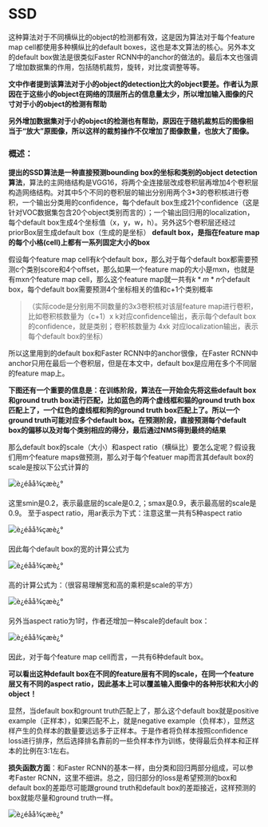 # SSD

这种算法对于不同横纵比的object的检测都有效，这是因为算法对于每个feature map cell都使用多种横纵比的default boxes，这也是本文算法的核心。另外本文的default box做法是很类似Faster RCNN中的anchor的做法的。最后本文也强调了增加数据集的作用，包括随机裁剪，旋转，对比度调整等等。 


**文中作者提到该算法对于小的object的detection比大的object要差。作者认为原因在于这些小的object在网络的顶层所占的信息量太少，所以增加输入图像的尺寸对于小的object的检测有帮助**

**另外增加数据集对于小的object的检测也有帮助，原因在于随机裁剪后的图像相当于“放大”原图像，所以这样的裁剪操作不仅增加了图像数量，也放大了图像。**

### 概述：

**提出的SSD算法是一种直接预测bounding box的坐标和类别的object detection算法**，算法的主网络结构是VGG16，将两个全连接层改成卷积层再增加4个卷积层构造网络结构。对其中5个不同的卷积层的输出分别用两个3*3的卷积核进行卷积，一个输出分类用的confidence，每个default box生成21个confidence（这是针对VOC数据集包含20个object类别而言的）；一个输出回归用的localization，每个default box生成4个坐标值（x，y，w，h）。另外这5个卷积层还经过priorBox层生成default box（生成的是坐标）
**default box，是指在feature map的每个小格(cell)上都有一系列固定大小的box**

假设每个feature map cell有$k$个default box，那么对于每个default box都需要预测c个类别score和4个offset，那么如果一个feature map的大小是mxn，也就是有mxn个feature map cell，那么这个feature map就一共有$k*m*n$个default box，每个default box需要预测4个坐标相关的值和c+1个类别概率


> （实际code是分别用不同数量的3x3卷积核对该层feature map进行卷积，比如卷积核数量为（c+1）x k对应confidence输出，表示每个default box的confidence，就是类别；卷积核数量为 4xk 对应localization输出，表示每个default box的坐标）

所以这里用到的default box和Faster RCNN中的anchor很像，在Faster RCNN中anchor只用在最后一个卷积层，但是在本文中，default box是应用在多个不同层的feature map上。

**下图还有一个重要的信息是：在训练阶段，算法在一开始会先将这些default box和ground truth box进行匹配，比如蓝色的两个虚线框和猫的ground truth box匹配上了，一个红色的虚线框和狗的ground truth box匹配上了。所以一个ground truth可能对应多个default box。在预测阶段，直接预测每个default box的偏移以及对每个类别相应的得分，最后通过NMS得到最终的结果**

那么default box的scale（大小）和aspect ratio（横纵比）要怎么定呢？假设我们用m个feature maps做预测，那么对于每个featuer map而言其default box的scale是按以下公式计算的

![è¿éåå¾çæè¿°](https://img-blog.csdn.net/20170531223831240?watermark/2/text/aHR0cDovL2Jsb2cuY3Nkbi5uZXQvdTAxNDM4MDE2NQ==/font/5a6L5L2T/fontsize/400/fill/I0JBQkFCMA==/dissolve/70/gravity/SouthEast)

这里smin是0.2，表示最底层的scale是0.2,；smax是0.9，表示最高层的scale是0.9。 
至于aspect ratio，用ar表示为下式：注意这里一共有5种aspect ratio 

![è¿éåå¾çæè¿°](https://img-blog.csdn.net/20170531223908725?watermark/2/text/aHR0cDovL2Jsb2cuY3Nkbi5uZXQvdTAxNDM4MDE2NQ==/font/5a6L5L2T/fontsize/400/fill/I0JBQkFCMA==/dissolve/70/gravity/SouthEast)

因此每个default box的宽的计算公式为

![è¿éåå¾çæè¿°](https://img-blog.csdn.net/20170531223919225?watermark/2/text/aHR0cDovL2Jsb2cuY3Nkbi5uZXQvdTAxNDM4MDE2NQ==/font/5a6L5L2T/fontsize/400/fill/I0JBQkFCMA==/dissolve/70/gravity/SouthEast)

高的计算公式为：（很容易理解宽和高的乘积是scale的平方）

![è¿éåå¾çæè¿°](https://img-blog.csdn.net/20170531223928678?watermark/2/text/aHR0cDovL2Jsb2cuY3Nkbi5uZXQvdTAxNDM4MDE2NQ==/font/5a6L5L2T/fontsize/400/fill/I0JBQkFCMA==/dissolve/70/gravity/SouthEast)

另外当aspect ratio为1时，作者还增加一种scale的default box： 

![è¿éåå¾çæè¿°](https://img-blog.csdn.net/20170531223938350?watermark/2/text/aHR0cDovL2Jsb2cuY3Nkbi5uZXQvdTAxNDM4MDE2NQ==/font/5a6L5L2T/fontsize/400/fill/I0JBQkFCMA==/dissolve/70/gravity/SouthEast)

因此，对于每个feature map cell而言，一共有6种default box。 

**可以看出这种default box在不同的feature层有不同的scale，在同一个feature层又有不同的aspect ratio，因此基本上可以覆盖输入图像中的各种形状和大小的object！**

显然，当default box和grount truth匹配上了，那么这个default box就是positive example（正样本），如果匹配不上，就是negative example（负样本），显然这样产生的负样本的数量要远远多于正样本。于是作者将负样本按照confidence loss进行排序，然后选择排名靠前的一些负样本作为训练，使得最后负样本和正样本的比例在3:1左右。

**损失函数方面**：和Faster RCNN的基本一样，由分类和回归两部分组成，可以参考Faster RCNN，这里不细讲。总之，回归部分的loss是希望预测的box和default box的差距尽可能跟ground truth和default box的差距接近，这样预测的box就能尽量和ground truth一样。

![è¿éåå¾çæè¿°](https://img-blog.csdn.net/20170531224728103?watermark/2/text/aHR0cDovL2Jsb2cuY3Nkbi5uZXQvdTAxNDM4MDE2NQ==/font/5a6L5L2T/fontsize/400/fill/I0JBQkFCMA==/dissolve/70/gravity/SouthEast)

